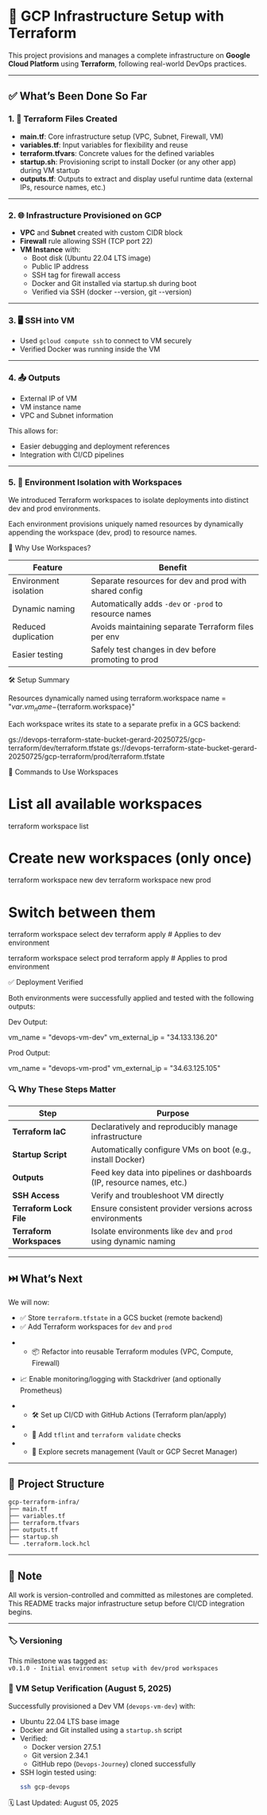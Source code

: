 # 🚀 GCP Infrastructure Setup with Terraform

This project provisions and manages a complete infrastructure on **Google Cloud Platform** using **Terraform**, following real-world DevOps practices.

---

## ✅ What’s Been Done So Far

### 1. 🔧 Terraform Files Created

- **main.tf**: Core infrastructure setup (VPC, Subnet, Firewall, VM)
- **variables.tf**: Input variables for flexibility and reuse
- **terraform.tfvars**: Concrete values for the defined variables
- **startup.sh**: Provisioning script to install Docker (or any other app) during VM startup
- **outputs.tf**: Outputs to extract and display useful runtime data (external IPs, resource names, etc.)

---

### 2. 🌐 Infrastructure Provisioned on GCP

- **VPC** and **Subnet** created with custom CIDR block
- **Firewall** rule allowing SSH (TCP port 22)
- **VM Instance** with:
  - Boot disk (Ubuntu 22.04 LTS image)
  - Public IP address
  - SSH tag for firewall access
  - Docker and Git installed via startup.sh during boot
  - Verified via SSH (docker --version, git --version)

---

### 3. 🖥️ SSH into VM

- Used `gcloud compute ssh` to connect to VM securely
- Verified Docker was running inside the VM

---

### 4. 📤 Outputs

- External IP of VM
- VM instance name
- VPC and Subnet information

This allows for:

- Easier debugging and deployment references
- Integration with CI/CD pipelines

---

### 5. 🌱 Environment Isolation with Workspaces

We introduced Terraform workspaces to isolate deployments into distinct dev and prod environments.

Each environment provisions uniquely named resources by dynamically appending the workspace (dev, prod) to resource names.

🧠 Why Use Workspaces?

| Feature               | Benefit                                                |
| --------------------- | ------------------------------------------------------ |
| Environment isolation | Separate resources for dev and prod with shared config |
| Dynamic naming        | Automatically adds `-dev` or `-prod` to resource names |
| Reduced duplication   | Avoids maintaining separate Terraform files per env    |
| Easier testing        | Safely test changes in dev before promoting to prod    |

🛠️ Setup Summary

Resources dynamically named using terraform.workspace
name = "${var.vm_name}-${terraform.workspace}"

Each workspace writes its state to a separate prefix in a GCS backend:

gs://devops-terraform-state-bucket-gerard-20250725/gcp-terraform/dev/terraform.tfstate
gs://devops-terraform-state-bucket-gerard-20250725/gcp-terraform/prod/terraform.tfstate

🚀 Commands to Use Workspaces

# List all available workspaces

terraform workspace list

# Create new workspaces (only once)

terraform workspace new dev
terraform workspace new prod

# Switch between them

terraform workspace select dev
terraform apply # Applies to dev environment

terraform workspace select prod
terraform apply # Applies to prod environment

✅ Deployment Verified

Both environments were successfully applied and tested with the following outputs:

Dev Output:

vm_name = "devops-vm-dev"
vm_external_ip = "34.133.136.20"

Prod Output:

vm_name = "devops-vm-prod"
vm_external_ip = "34.63.125.105"

### 🔍 Why These Steps Matter

| Step                     | Purpose                                                               |
| ------------------------ | --------------------------------------------------------------------- |
| **Terraform IaC**        | Declaratively and reproducibly manage infrastructure                  |
| **Startup Script**       | Automatically configure VMs on boot (e.g., install Docker)            |
| **Outputs**              | Feed key data into pipelines or dashboards (IP, resource names, etc.) |
| **SSH Access**           | Verify and troubleshoot VM directly                                   |
| **Terraform Lock File**  | Ensure consistent provider versions across environments               |
| **Terraform Workspaces** | Isolate environments like `dev` and `prod` using dynamic naming       |

---

## ⏭️ What’s Next

We will now:

- ✅ Store `terraform.tfstate` in a GCS bucket (remote backend)
- ✅ Add Terraform workspaces for `dev` and `prod`

* - 📦 Refactor into reusable Terraform modules (VPC, Compute, Firewall)

- 📈 Enable monitoring/logging with Stackdriver (and optionally Prometheus)

* - 🛠️ Set up CI/CD with GitHub Actions (Terraform plan/apply)
* - 🧪 Add `tflint` and `terraform validate` checks
* - 🔐 Explore secrets management (Vault or GCP Secret Manager)

---

## 📁 Project Structure

```plaintext
gcp-terraform-infra/
├── main.tf
├── variables.tf
├── terraform.tfvars
├── outputs.tf
├── startup.sh
└── .terraform.lock.hcl
```

---

## 📌 Note

All work is version-controlled and committed as milestones are completed. This README tracks major infrastructure setup before CI/CD integration begins.

---

### 🏷️ Versioning

This milestone was tagged as:  
`v0.1.0 - Initial environment setup with dev/prod workspaces`

### 🧪 VM Setup Verification (August 5, 2025)

Successfully provisioned a Dev VM (`devops-vm-dev`) with:

- Ubuntu 22.04 LTS base image
- Docker and Git installed using a `startup.sh` script
- Verified:
  - Docker version 27.5.1
  - Git version 2.34.1
  - GitHub repo (`Devops-Journey`) cloned successfully
- SSH login tested using:
  ```bash
  ssh gcp-devops
  ```

🗓️ Last Updated: August 05, 2025
